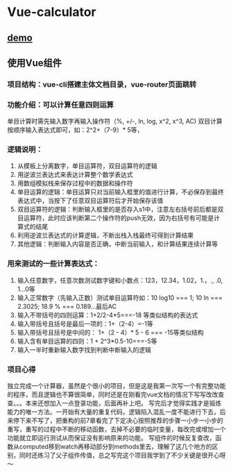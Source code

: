 # Vue-calculator
## [demo]('https://kerentang.github.io/')
## 使用Vue组件
### 项目结构：vue-cli搭建主体文档目录，vue-router页面跳转
### 功能介绍：可以计算任意四则运算
  单目计算时需先输入数字再输入操作符（%, +/-, ln, log, x^2, x^3, AC)
  双目计算按顺序输入表达式即可，如：2^2+（7-9）* 5等，
### 逻辑说明：
  1. 从模板上分离数字，单目运算符，双目运算符的逻辑
  2. 用逆波兰表达式来表达计算整个数学表达式
  3. 用数组模拟栈来保存过程中的数据和操作符
  4. 单目运算的逻辑：单目运算只对当前输入框里的值进行计算，不必保存到最终表达式中，当按下了任意双目运算符后才开始保存该值
  5. 双目运算符的逻辑：判断输入框里的是否存入s1中，注意左右括号前后都是双目运算符，此时应该判断第二个操作符的push无效，因为右括号有可能是计算式的结尾
  6. 利用逆波兰表达式的计算逻辑，不断出栈入栈最终可得到计算结果
  7. 其他逻辑：判断输入内容是否正确，中断当前输入，和计算结果连续计算等
### 用来测试的一些计算表达式：
1. 输入任意数字，任意次数测试数字键和小数点：123，12.34，1.02，1.，., .0, 1...0等
2. 输入正常数字（先输入正数）测试单目运算符如：10 log10 === 1; 10 ln === 2.3025; 18.9 % === 0.189...最后AC
3. 输入不带括号的四则运算：1+2/2-4*5===-18 等类似结构的表达式
4. 输入带括号且括号是最后一项的：1+（2-4）=-1等
5. 输入带括号且括号是中间的： 1+（2 - 4）* 5 - 6 === -15等类似结构
6. 输入含有单目运算的四则：1 + 2^3*0.5-10===-5等
7. 输入一半时重新输入数字找到判断中断输入的逻辑
### 项目心得
  独立完成一个计算器，虽然是个很小的项目，但是这是我第一次写一个有完整功能的程序，而且逻辑也不算很简单，同时还是在刚看完vue文档的情况下写写改改查查。。。本来还想加入一点登录功能，后面再补上吧。
  写完后才觉得实践才是锻炼能力的唯一方法。一开始有大量的重复代码，逻辑陷入混乱一度不能进行下去，后来停下来不写了，把重构的前7章看完了下定决心按照推荐的步骤一小步一小步的重写，重写的过程中不断的移动函数，去掉不必要的临时变量，每改完或增加一个功能就立即运行测试从而保证没有影响原来的功能。
  写组件的时候反复查改，函数从computed移到watch再移动部分到methods里去，理解了这几个地方的区别，同时还练习了父子组件传值，总之写完这个项目我学到了不少关键是很开心呀～
